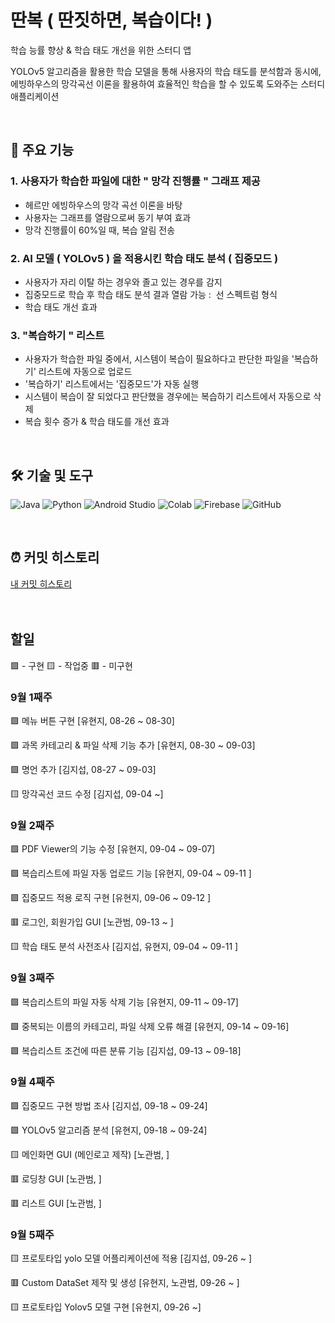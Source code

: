 # 딴복 ( 딴짓하면, 복습이다! )
학습 능률 향상 & 학습 태도 개선을 위한 스터디 앱

YOLOv5 알고리즘을 활용한 학습 모델을 통해 사용자의 학습 태도를 분석함과 동시에, 
에빙하우스의 망각곡선 이론을 활용하여 효율적인 학습을 할 수 있도록 도와주는 스터디 애플리케이션

<br>

## 🎯 주요 기능

### 1. 사용자가 학습한 파일에 대한 " 망각 진행률 " 그래프 제공
- 헤르만 에빙하우스의 망각 곡선 이론을 바탕
- 사용자는 그래프를 열람으로써 동기 부여 효과
- 망각 진행률이 60%일 때, 복습 알림 전송
  
### 2. AI 모델 ( YOLOv5 ) 을 적용시킨 학습 태도 분석 ( 집중모드 )
- 사용자가 자리 이탈 하는 경우와 졸고 있는 경우를 감지
- 집중모드로 학습 후 학습 태도 분석 결과 열람 가능 :  선 스펙트럼 형식
- 학습 태도 개선 효과
  
### 3. "복습하기 " 리스트
- 사용자가 학습한 파일 중에서, 시스템이 복습이 필요하다고 판단한 파일을 '복습하기' 리스트에 자동으로 업로드
- '복습하기' 리스트에서는 '집중모드'가 자동 실행
- 시스템이 복습이 잘 되었다고 판단했을 경우에는 복습하기 리스트에서 자동으로 삭제
- 복습 횟수 증가 & 학습 태도를 개선 효과

<br>

## 🛠 기술 및 도구
![Java](https://img.shields.io/badge/JAVA-007396?style=flat-square&logo=java&logoColor=white) 
![Python](https://img.shields.io/badge/Python-3776AB?&style=flat-square&logo=Python&logoColor=white)
![Android Studio](https://img.shields.io/badge/Android%20Studio-3DDC84?style=flat-square&logo=Android&logoColor=white) 
![Colab](https://img.shields.io/badge/Google%20Colab-F9AB00.svg?&style=flat-square&logo=googlecolab&logoColor=white)
![Firebase](https://img.shields.io/badge/Firebase-%23039BE5.svg?style=flat-square&logo=firebase)
![GitHub](https://img.shields.io/badge/Github-%23121011.svg?style=flat-square&logo=github&logoColor=white)

<br>

## ⏰ 커밋 히스토리

[내 커밋 히스토리](https://github.com/gamjaseob/Review_Project/commits?author=YouHyunji)
<br/>
<br/>
<br/>

## 할일
🟩 - 구현 🟨 - 작업중 🟥 - 미구현

### 9월 1째주 

🟩 메뉴 버튼 구현 [유현지, 08-26 ~ 08-30]

🟩 과목 카테고리 & 파일 삭제 기능 추가 [유현지, 08-30 ~ 09-03]

🟩 명언 추가 [김지섭, 08-27 ~ 09-03]

🟨 망각곡선 코드 수정 [김지섭, 09-04 ~]


### 9월 2째주

🟩 PDF Viewer의 기능 수정  [유현지, 09-04 ~ 09-07]

🟩 복습리스트에 파일 자동 업로드 기능 [유현지, 09-04 ~ 09-11 ]

🟩 집중모드 적용 로직 구현 [유현지, 09-06 ~ 09-12 ]

🟥 로그인, 회원가입 GUI [노관범, 09-13 ~ ]

🟨 학습 태도 분석 사전조사 [김지섭, 유현지, 09-04 ~ 09-11 ]

### 9월 3째주

🟩 복습리스트의 파일 자동 삭제 기능 [유현지, 09-11 ~ 09-17]

🟩 중복되는 이름의 카테고리, 파일 삭제  오류 해결 [유현지, 09-14 ~ 09-16]

🟩 복습리스트 조건에 따른 분류 기능 [김지섭, 09-13 ~ 09-18]

### 9월 4째주

🟩 집중모드 구현 방법 조사 [김지섭, 09-18 ~ 09-24] 

🟩 YOLOv5 알고리즘 분석 [유현지, 09-18 ~ 09-24] 

🟨 메인화면 GUI (메인로고 제작) [노관범, ]

🟥 로딩창 GUI [노관범, ]

🟥 리스트 GUI [노관범, ]

### 9월 5째주

🟨 프로토타입 yolo 모델 어플리케이션에 적용 [김지섭, 09-26 ~ ]

🟥 Custom DataSet 제작 및 생성 [유현지, 노관범, 09-26 ~ ]

🟨 프로토타입 Yolov5 모델 구현 [유현지, 09-26 ~]

